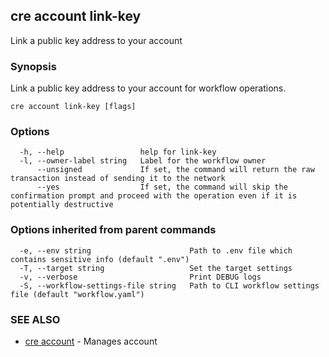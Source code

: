 ## cre account link-key

Link a public key address to your account

### Synopsis

Link a public key address to your account for workflow operations.

```
cre account link-key [flags]
```

### Options

```
  -h, --help                 help for link-key
  -l, --owner-label string   Label for the workflow owner
      --unsigned             If set, the command will return the raw transaction instead of sending it to the network
      --yes                  If set, the command will skip the confirmation prompt and proceed with the operation even if it is potentially destructive
```

### Options inherited from parent commands

```
  -e, --env string                      Path to .env file which contains sensitive info (default ".env")
  -T, --target string                   Set the target settings
  -v, --verbose                         Print DEBUG logs
  -S, --workflow-settings-file string   Path to CLI workflow settings file (default "workflow.yaml")
```

### SEE ALSO

* [cre account](cre_account.md)	 - Manages account

